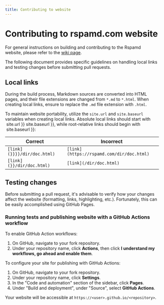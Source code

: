 ```yaml
---
title: Contributing to website
---
```


# Contributing to rspamd.com website

For general instructions on building and contributing to the Rspamd website, please refer to the [wiki page](https://github.com/rspamd/rspamd.com/wiki/Building-the-site).

The following document provides specific guidelines on handling local links and testing changes before submitting pull requests.

## Local links

During the build process, Markdown sources are converted into HTML pages, and their file extensions are changed from `*.md` to `*.html`. When creating local links, ensure to replace the `.md` file extension with `.html`.

To maintain website portability, utilize the `site.url` and `site.baseurl` variables when creating local links. Absolute local links should start with &nbsp;site.url&nbsp;}}&nbsp;site.baseurl&nbsp;}}, while root-relative links should begin with &nbsp;site.baseurl&nbsp;}}:

| Correct | Incorrect |
| ------- | --------- |
| `[link](}}}}/dir/doc.html)` | `[link](https://rspamd.com/dir/doc.html)` |
| `[link](}}/dir/doc.html)` | `[link](/dir/doc.html)` |

## Testing changes

Before submitting a pull request, it's advisable to verify how your changes affect the website (formatting, links, highlighting, etc.). Fortunately, this can be easily accomplished using GitHub Pages.

### Running tests and publishing website with a GitHub Actions workflow

To enable GitHub Action workflows:

1. On GitHub, navigate to your fork repository.
1. Under your repository name, click **Actions**, then click **I understand my workflows, go ahead and enable them**.

To configure your site for publishing with GitHub Actions:

1. On GitHub, navigate to your fork repository.
1. Under your repository name, click **Settings**.
1. In the "Code and automation" section of the sidebar, click **Pages**.
1. Under "Build and deployment", under "Source", select **GitHub Actions**.

Your website will be accessible at `https://<user>.github.io/<repository>`.
